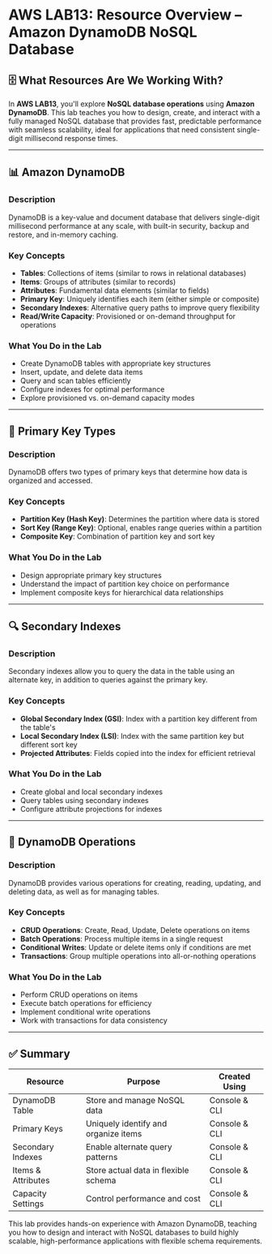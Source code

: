 # AWS LAB13: Resource Overview – Amazon DynamoDB NoSQL Database

## 🗄️ What Resources Are We Working With?

In **AWS LAB13**, you'll explore **NoSQL database operations** using **Amazon DynamoDB**. This lab teaches you how to design, create, and interact with a fully managed NoSQL database that provides fast, predictable performance with seamless scalability, ideal for applications that need consistent single-digit millisecond response times.

---

## 📊 Amazon DynamoDB

### Description
DynamoDB is a key-value and document database that delivers single-digit millisecond performance at any scale, with built-in security, backup and restore, and in-memory caching.

### Key Concepts
- **Tables**: Collections of items (similar to rows in relational databases)
- **Items**: Groups of attributes (similar to records)
- **Attributes**: Fundamental data elements (similar to fields)
- **Primary Key**: Uniquely identifies each item (either simple or composite)
- **Secondary Indexes**: Alternative query paths to improve query flexibility
- **Read/Write Capacity**: Provisioned or on-demand throughput for operations

### What You Do in the Lab
- Create DynamoDB tables with appropriate key structures
- Insert, update, and delete data items
- Query and scan tables efficiently
- Configure indexes for optimal performance
- Explore provisioned vs. on-demand capacity modes

---

## 🔎 Primary Key Types

### Description
DynamoDB offers two types of primary keys that determine how data is organized and accessed.

### Key Concepts
- **Partition Key (Hash Key)**: Determines the partition where data is stored
- **Sort Key (Range Key)**: Optional, enables range queries within a partition
- **Composite Key**: Combination of partition key and sort key

### What You Do in the Lab
- Design appropriate primary key structures
- Understand the impact of partition key choice on performance
- Implement composite keys for hierarchical data relationships

---

## 🔍 Secondary Indexes

### Description
Secondary indexes allow you to query the data in the table using an alternate key, in addition to queries against the primary key.

### Key Concepts
- **Global Secondary Index (GSI)**: Index with a partition key different from the table's
- **Local Secondary Index (LSI)**: Index with the same partition key but different sort key
- **Projected Attributes**: Fields copied into the index for efficient retrieval

### What You Do in the Lab
- Create global and local secondary indexes
- Query tables using secondary indexes
- Configure attribute projections for indexes

---

## 🔄 DynamoDB Operations

### Description
DynamoDB provides various operations for creating, reading, updating, and deleting data, as well as for managing tables.

### Key Concepts
- **CRUD Operations**: Create, Read, Update, Delete operations on items
- **Batch Operations**: Process multiple items in a single request
- **Conditional Writes**: Update or delete items only if conditions are met
- **Transactions**: Group multiple operations into all-or-nothing operations

### What You Do in the Lab
- Perform CRUD operations on items
- Execute batch operations for efficiency
- Implement conditional write operations
- Work with transactions for data consistency

---

## ✅ Summary

| Resource                | Purpose                                             | Created Using    |
|-------------------------|-----------------------------------------------------|------------------|
| DynamoDB Table          | Store and manage NoSQL data                         | Console & CLI    |
| Primary Keys            | Uniquely identify and organize items                | Console & CLI    |
| Secondary Indexes       | Enable alternate query patterns                     | Console & CLI    |
| Items & Attributes      | Store actual data in flexible schema                | Console & CLI    |
| Capacity Settings       | Control performance and cost                        | Console & CLI    |

This lab provides hands-on experience with Amazon DynamoDB, teaching you how to design and interact with NoSQL databases to build highly scalable, high-performance applications with flexible schema requirements. 